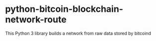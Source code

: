 # python-bitcoin-blockchain-network-route
This Python 3 library builds a network from raw data stored by bitcoind
